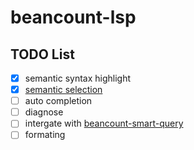 # beancount-lsp

## TODO List

- [x] semantic syntax highlight
- [x] [semantic selection](https://github.com/microsoft/language-server-protocol/issues/613#issuecomment-445832563)
- [ ] auto completion
- [ ] diagnose
- [ ] intergate with [beancount-smart-query](https://github.com/fengkx/beancount-smart-query)
- [ ] formating
